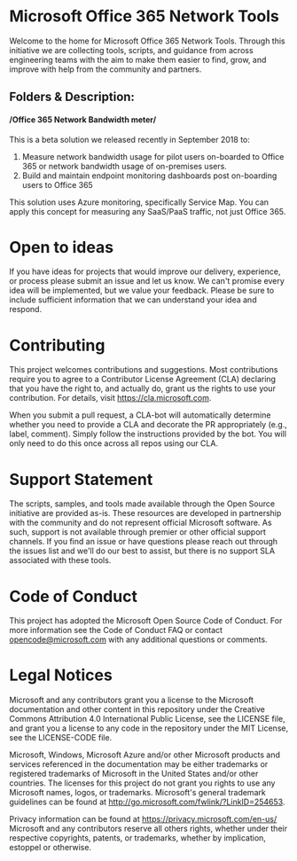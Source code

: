 # Microsoft Office 365 Network Tools

Welcome to the home for Microsoft Office 365 Network Tools. Through this initiative we are collecting tools, scripts, and guidance from across engineering teams with the aim to make them easier to find, grow, and improve with help from the community and partners.

## Folders & Description:

#### /Office 365 Network Bandwidth meter/ 
This is a beta solution we released recently in September 2018 to: 
1. Measure network bandwidth usage for pilot users on-boarded to Office 365 or network bandwidth usage of on-premises users. 
2. Build and maintain endpoint monitoring dashboards post on-boarding users to Office 365 

This solution uses Azure monitoring, specifically Service Map. You can apply this concept for measuring any SaaS/PaaS traffic, not just Office 365. 

# Open to ideas
If you have ideas for projects that would improve our delivery, experience, or process please submit an issue and let us know. We can't promise every idea will be implemented, but we value your feedback. Please be sure to include sufficient information that we can understand your idea and respond.

# Contributing

This project welcomes contributions and suggestions.  Most contributions require you to agree to a
Contributor License Agreement (CLA) declaring that you have the right to, and actually do, grant us
the rights to use your contribution. For details, visit https://cla.microsoft.com.

When you submit a pull request, a CLA-bot will automatically determine whether you need to provide
a CLA and decorate the PR appropriately (e.g., label, comment). Simply follow the instructions
provided by the bot. You will only need to do this once across all repos using our CLA.

# Support Statement
The scripts, samples, and tools made available through the Open Source initiative are provided as-is. These resources are developed in partnership with the community and do not represent official Microsoft software. As such, support is not available through premier or other official support channels. If you find an issue or have questions please reach out through the issues list and we'll do our best to assist, but there is no support SLA associated with these tools.

# Code of Conduct
This project has adopted the Microsoft Open Source Code of Conduct. For more information see the Code of Conduct FAQ or contact opencode@microsoft.com with any additional questions or comments.

# Legal Notices
Microsoft and any contributors grant you a license to the Microsoft documentation and other content in this repository under the Creative Commons Attribution 4.0 International Public License, see the LICENSE file, and grant you a license to any code in the repository under the MIT License, see the LICENSE-CODE file.

Microsoft, Windows, Microsoft Azure and/or other Microsoft products and services referenced in the documentation may be either trademarks or registered trademarks of Microsoft in the United States and/or other countries. The licenses for this project do not grant you rights to use any Microsoft names, logos, or trademarks. Microsoft's general trademark guidelines can be found at http://go.microsoft.com/fwlink/?LinkID=254653.

Privacy information can be found at https://privacy.microsoft.com/en-us/
Microsoft and any contributors reserve all others rights, whether under their respective copyrights, patents, or trademarks, whether by implication, estoppel or otherwise.
